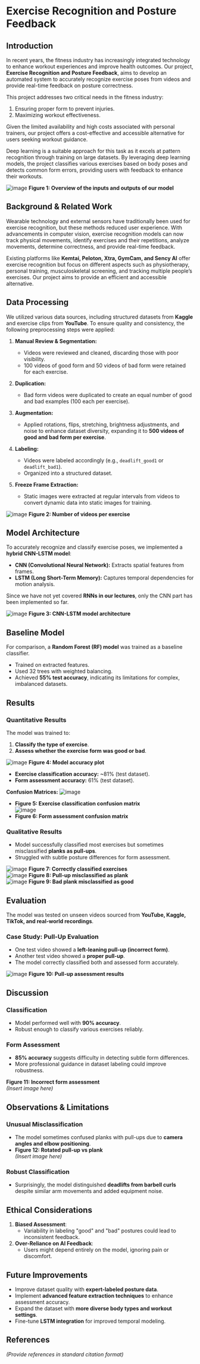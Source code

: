 # Exercise Recognition and Posture Feedback

## Introduction

In recent years, the fitness industry has increasingly integrated technology to enhance workout experiences and improve health outcomes. Our project, **Exercise Recognition and Posture Feedback**, aims to develop an automated system to accurately recognize exercise poses from videos and provide real-time feedback on posture correctness.

This project addresses two critical needs in the fitness industry:
1. Ensuring proper form to prevent injuries.
2. Maximizing workout effectiveness.

Given the limited availability and high costs associated with personal trainers, our project offers a cost-effective and accessible alternative for users seeking workout guidance.

Deep learning is a suitable approach for this task as it excels at pattern recognition through training on large datasets. By leveraging deep learning models, the project classifies various exercises based on body poses and detects common form errors, providing users with feedback to enhance their workouts.

![image](https://github.com/user-attachments/assets/0405a568-870e-4aa3-ab29-f1d2cad1c77c)
**Figure 1: Overview of the inputs and outputs of our model**  

## Background & Related Work

Wearable technology and external sensors have traditionally been used for exercise recognition, but these methods reduced user experience. With advancements in computer vision, exercise recognition models can now track physical movements, identify exercises and their repetitions, analyze movements, determine correctness, and provide real-time feedback.

Existing platforms like **Kemtai, Peloton, Xtra, GymCam, and Sency AI** offer exercise recognition but focus on different aspects such as physiotherapy, personal training, musculoskeletal screening, and tracking multiple people’s exercises. Our project aims to provide an efficient and accessible alternative.

## Data Processing

We utilized various data sources, including structured datasets from **Kaggle** and exercise clips from **YouTube**. To ensure quality and consistency, the following preprocessing steps were applied:

1. **Manual Review & Segmentation:**
   - Videos were reviewed and cleaned, discarding those with poor visibility.
   - 100 videos of good form and 50 videos of bad form were retained for each exercise.

2. **Duplication:**
   - Bad form videos were duplicated to create an equal number of good and bad examples (100 each per exercise).

3. **Augmentation:**
   - Applied rotations, flips, stretching, brightness adjustments, and noise to enhance dataset diversity, expanding it to **500 videos of good and bad form per exercise**.

4. **Labeling:**
   - Videos were labeled accordingly (e.g., `deadlift_good1` or `deadlift_bad1`).
   - Organized into a structured dataset.

5. **Freeze Frame Extraction:**
   - Static images were extracted at regular intervals from videos to convert dynamic data into static images for training.

![image](https://github.com/user-attachments/assets/e2ea2663-4c74-4478-8c1d-f262b2ea8bbc)
**Figure 2: Number of videos per exercise**  

## Model Architecture

To accurately recognize and classify exercise poses, we implemented a **hybrid CNN-LSTM model**:
- **CNN (Convolutional Neural Network):** Extracts spatial features from frames.
- **LSTM (Long Short-Term Memory):** Captures temporal dependencies for motion analysis.

Since we have not yet covered **RNNs in our lectures**, only the CNN part has been implemented so far.

![image](https://github.com/user-attachments/assets/fe53f8f6-4cb2-4cec-bb1f-4117f664b546)
**Figure 3: CNN-LSTM model architecture**  

## Baseline Model

For comparison, a **Random Forest (RF) model** was trained as a baseline classifier.
- Trained on extracted features.
- Used 32 trees with weighted balancing.
- Achieved **55% test accuracy**, indicating its limitations for complex, imbalanced datasets.

## Results

### Quantitative Results

The model was trained to:
1. **Classify the type of exercise**.
2. **Assess whether the exercise form was good or bad**.

![image](https://github.com/user-attachments/assets/3e374111-7cba-4b1e-b6d7-8e2781c0f49e)
**Figure 4: Model accuracy plot**  


- **Exercise classification accuracy:** ~81% (test dataset).
- **Form assessment accuracy:** 61% (test dataset).

**Confusion Matrices:**
![image](https://github.com/user-attachments/assets/fc5fa7fd-73fa-4faa-ae8a-d556fe1556c9)
- **Figure 5: Exercise classification confusion matrix**  
![image](https://github.com/user-attachments/assets/1818b202-ebc8-40e1-95e4-962afc712220)
- **Figure 6: Form assessment confusion matrix**  

### Qualitative Results

- Model successfully classified most exercises but sometimes misclassified **planks as pull-ups**.
- Struggled with subtle posture differences for form assessment.

![image](https://github.com/user-attachments/assets/5db7c7c6-46ce-4049-9872-de674bdd83f5)
**Figure 7: Correctly classified exercises**  
![image](https://github.com/user-attachments/assets/83c165e4-83b1-4b67-846e-8eeff6c852d4)
**Figure 8: Pull-up misclassified as plank**  
![image](https://github.com/user-attachments/assets/d244abe4-6277-4968-a999-75a43d218389)
**Figure 9: Bad plank misclassified as good**  

## Evaluation

The model was tested on unseen videos sourced from **YouTube, Kaggle, TikTok, and real-world recordings**.

### Case Study: Pull-Up Evaluation

- One test video showed a **left-leaning pull-up (incorrect form)**.
- Another test video showed a **proper pull-up**.
- The model correctly classified both and assessed form accurately.

![image](https://github.com/user-attachments/assets/dbb1d352-ec23-4711-b5a3-e4a55b63b630)
**Figure 10: Pull-up assessment results**  

## Discussion

### Classification
- Model performed well with **90% accuracy**.
- Robust enough to classify various exercises reliably.

### Form Assessment
- **85% accuracy** suggests difficulty in detecting subtle form differences.
- More professional guidance in dataset labeling could improve robustness.

**Figure 11: Incorrect form assessment**  
*_(Insert image here)_*

## Observations & Limitations

### Unusual Misclassification
- The model sometimes confused planks with pull-ups due to **camera angles and elbow positioning**.
- **Figure 12: Rotated pull-up vs plank**  
  *_(Insert image here)_*

### Robust Classification
- Surprisingly, the model distinguished **deadlifts from barbell curls** despite similar arm movements and added equipment noise.

## Ethical Considerations

1. **Biased Assessment**:
   - Variability in labeling "good" and "bad" postures could lead to inconsistent feedback.
2. **Over-Reliance on AI Feedback**:
   - Users might depend entirely on the model, ignoring pain or discomfort.

## Future Improvements

- Improve dataset quality with **expert-labeled posture data**.
- Implement **advanced feature extraction techniques** to enhance assessment accuracy.
- Expand the dataset with **more diverse body types and workout settings**.
- Fine-tune **LSTM integration** for improved temporal modeling.

## References

_(Provide references in standard citation format)_

